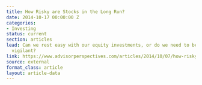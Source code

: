 ```yaml
---
title: How Risky are Stocks in the Long Run?
date: 2014-10-17 00:00:00 Z
categories:
- Investing
status: current
section: articles
lead: Can we rest easy with our equity investments, or do we need to be unceasingly
  vigilant?
link: https://www.advisorperspectives.com/articles/2014/10/07/how-risky-are-stocks-in-the-long-run
source: external
format_class: article
layout: article-data
---
```


